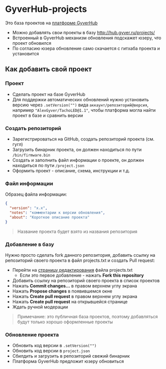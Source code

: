 # GyverHub-projects
Это база проектов на [платформе GyverHub](https://github.com/GyverLibs/GyverHub)
- Можно добавлять свои проекты в базу http://hub.gyver.ru/projects/
- Встроенный в GyverHub механизм обновления подскажет юзеру, что проект обновился
- По согласию юзера обновление само скачается с гитхаба проекта и установится

## Как добавить свой проект
### Проект
- Сделать проект на базе GyverHub
- Для поддержки автоматических обновлений нужно установить версию через `.setVersion("")` вида `аккаунт/репозиторий@версия`, например `"AlexGyver/TachoLED@1.1"`, чтобы платформа могла найти проект в базе и сравнить версии

### Создать репозиторий
- Зарегистрироваться на GitHub, создать репозиторий проекта (см. гугл)
- Загрузить бинарник проекта, он должен находиться по пути `/bin/firmware.bin`
- Создать и заполнить файл информации о проекте, он должен находиться по пути `/project.json`
- Оформить проект - описание, схема, инструкции и т.д.

### Файл информации
Образец файла информации:
```json
{
  "version": "x.x",
  "notes": "комментарии к версии обновления",
  "about": "Короткое описание проекта"
}
```
> Название проекта будет взято из названия репозитория

### Добавление в базу
Нужно просто сделать fork данного репозитория, добавить ссылку на репозиторий своего проекта в файл projects.txt и создать Pull request:
- Перейти на [страницу редактирования](https://github.com/GyverLibs/GyverHub-projects/edit/main/projects.txt) файла projects.txt
    - Если это первое добавление - нажать **Fork this repository**
- Добавить ссылку на репозиторий своего проекта в список проектов
- Нажать **Commit changes...** в правом верхнем углу экрана
- Нажать **Propose changes** в появившемся окне
- Нажать **Create pull request** в правом верхнем углу экрана
- Нажать **Create pull request** на открывшейся странице
- Ждать ручной модерации

> Примечание: это публичная база проектов, поэтому добавляться будут только хорошо оформленные проекты

### Обновление проекта
- Обновить код версии в `.setVersion("")`
- Обновить код версии в `project.json`
- Сбилдить и загрузить в репозиторий свежий бинарник
- Платформа GyverHub предложит юзеру обновиться
